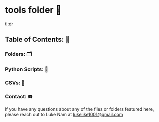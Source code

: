 # **tools** folder 📂

tl;dr 

## **Table of Contents: 📔**

### **Folders: 🗂️**

### **Python Scripts: 🐍**

### **CSVs: 📝**

### **Contact: ☎️**
If you have any questions about any of the files or folders featured here, please reach out to Luke Nam at [lukelike1001@gmail.com](mailto:lukelike1001@gmail.com)
